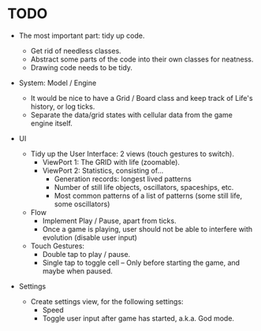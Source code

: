 TODO
====

* The most important part: tidy up code. 
  * Get rid of needless classes.
  * Abstract some parts of the code into their own classes for neatness.
  * Drawing code needs to be tidy.

* System: Model / Engine
  * It would be nice to have a Grid / Board class and keep track of Life's history, or log ticks.
  * Separate the data/grid states with cellular data from the game engine itself.
  
* UI
  * Tidy up the User Interface: 2 views (touch gestures to switch).
    * ViewPort 1: The GRID with life (zoomable).
    * ViewPort 2: Statistics, consisting of... 
      * Generation records: longest lived patterns
      * Number of still life objects, oscillators, spaceships, etc.
      * Most common patterns of a list of patterns (some still life, some oscillators)
  * Flow
    * Implement Play / Pause, apart from ticks. 
    * Once a game is playing, user should not be able to interfere with evolution (disable user input)
  * Touch Gestures:
    * Double tap to play / pause.
    * Single tap to toggle cell – Only before starting the game, and maybe when paused.
    
* Settings
  * Create settings view, for the following settings: 
    * Speed
    * Toggle user input after game has started, a.k.a. God mode.